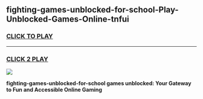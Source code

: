 
## fighting-games-unblocked-for-school-Play-Unblocked-Games-Online-tnfui
<h3>
<a href="https://premium76.site?title=fighting-games-unblocked-for-school&ref=25A">CLICK TO PLAY</a></h3>
<hr>

<h3>
<a href="https://premium76.site?title=fighting-games-unblocked-for-school&ref=25A">CLICK 2 PLAY</a>
  
</h3>

<a href="https://premium76.site?title=fighting-games-unblocked-for-school&ref=25A"><img src="https://clearcache.store/games.png"></a>


**fighting-games-unblocked-for-school games unblocked: Your Gateway to Fun and Accessible Online Gaming**
